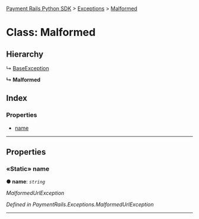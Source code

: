 [Payment Rails Python SDK](../README.md) > [Exceptions](../modules/exceptions.md) > [Malformed](../classes/exceptions.malformed.md)

# Class: Malformed

## Hierarchy

↳  [BaseException](exceptions.baseexception.md)

**↳ Malformed**

## Index

### Properties

* [name](exceptions.malformed.md#name)

---

## Properties

<a id="name"></a>

### «Static» name

**●  name**:  *`string`*

*MalformedUrlException*

*Defined in PaymentRails.Exceptions.MalformedUrlException*

---